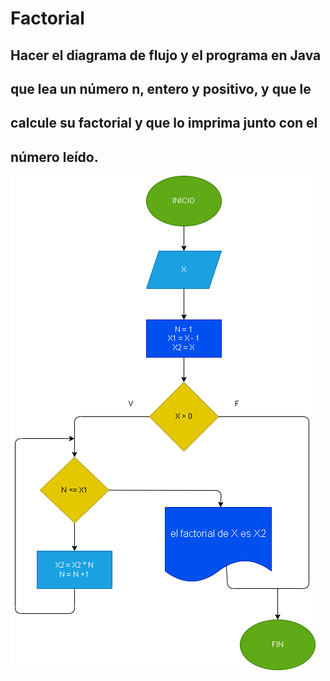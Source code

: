 # Factorial

## Hacer el diagrama de flujo y el programa en Java 
## que lea un número n, entero y positivo, y que le
## calcule su factorial y que lo imprima junto con el
## número leído.

![Diagrama de flujo](factorial.png "Diagrama de flujo")